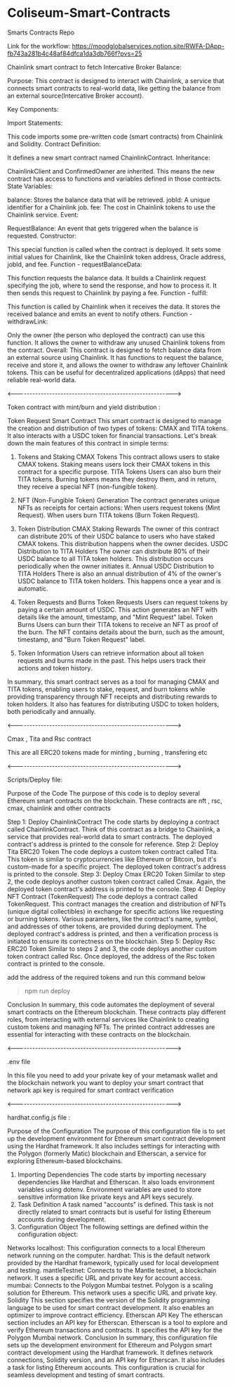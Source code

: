 # Coliseum-Smart-Contracts
Smarts Contracts Repo


Link for the workflow: https://moodglobalservices.notion.site/RWFA-DApp-fb743a281b4c48af84dfca1da3db766f?pvs=25



Chainlink smart contract to fetch Intercative Broker Balance:

Purpose: This contract is designed to interact with Chainlink, a service that connects smart contracts to real-world data, like getting the balance from an external source(Intercative Broker account).

Key Components:

Import Statements:

This code imports some pre-written code (smart contracts) from Chainlink and Solidity.
Contract Definition:

It defines a new smart contract named ChainlinkContract.
Inheritance:

ChainlinkClient and ConfirmedOwner are inherited. This means the new contract has access to functions and variables defined in those contracts.
State Variables:

balance: Stores the balance data that will be retrieved.
jobId: A unique identifier for a Chainlink job.
fee: The cost in Chainlink tokens to use the Chainlink service.
Event:

RequestBalance: An event that gets triggered when the balance is requested.
Constructor:

This special function is called when the contract is deployed.
It sets some initial values for Chainlink, like the Chainlink token address, Oracle address, jobId, and fee.
Function - requestBalanceData:

This function requests the balance data.
It builds a Chainlink request specifying the job, where to send the response, and how to process it.
It then sends this request to Chainlink by paying a fee.
Function - fulfill:

This function is called by Chainlink when it receives the data.
It stores the received balance and emits an event to notify others.
Function - withdrawLink:

Only the owner (the person who deployed the contract) can use this function.
It allows the owner to withdraw any unused Chainlink tokens from the contract.
Overall: This contract is designed to fetch balance data from an external source using Chainlink. It has functions to request the balance, receive and store it, and allows the owner to withdraw any leftover Chainlink tokens. This can be useful for decentralized applications (dApps) that need reliable real-world data.




<-------------------------------------------------------->



Token contract with mint/burn and yield distribution :

Token Request Smart Contract
This smart contract is designed to manage the creation and distribution of two types of tokens: CMAX and TITA tokens. It also interacts with a USDC token for financial transactions. Let's break down the main features of this contract in simple terms:

1. Tokens and Staking
CMAX Tokens
This contract allows users to stake CMAX tokens. Staking means users lock their CMAX tokens in this contract for a specific purpose.
TITA Tokens
Users can also burn their TITA tokens. Burning tokens means they destroy them, and in return, they receive a special NFT (non-fungible token).

2. NFT (Non-Fungible Token) Generation
The contract generates unique NFTs as receipts for certain actions:
When users request tokens (Mint Request).
When users burn TITA tokens (Burn Token Request).

3. Token Distribution
CMAX Staking Rewards
The owner of this contract can distribute 20% of their USDC balance to users who have staked CMAX tokens. This distribution happens when the owner decides.
USDC Distribution to TITA Holders
The owner can distribute 80% of their USDC balance to all TITA token holders. This distribution occurs periodically when the owner initiates it.
Annual USDC Distribution to TITA Holders
There is also an annual distribution of 4% of the owner's USDC balance to TITA token holders. This happens once a year and is automatic.

4. Token Requests and Burns
Token Requests
Users can request tokens by paying a certain amount of USDC. This action generates an NFT with details like the amount, timestamp, and "Mint Request" label.
Token Burns
Users can burn their TITA tokens to receive an NFT as proof of the burn. The NFT contains details about the burn, such as the amount, timestamp, and "Burn Token Request" label.

5. Token Information
Users can retrieve information about all token requests and burns made in the past. This helps users track their actions and token history.


In summary, this smart contract serves as a tool for managing CMAX and TITA tokens, enabling users to stake, request, and burn tokens while providing transparency through NFT receipts and distributing rewards to token holders. It also has features for distributing USDC to token holders, both periodically and annually.





<-------------------------------------------------------->


Cmax , Tita and Rsc contract

This are all ERC20 tokens made for minting , burning , transfering etc



<-------------------------------------------------------->


Scripts/Deploy file:

Purpose of the Code
The purpose of this code is to deploy several Ethereum smart contracts on the blockchain. These contracts are nft , rsc, cmax, chainlink and other contracts

Step 1: Deploy ChainlinkContract
The code starts by deploying a contract called ChainlinkContract.
Think of this contract as a bridge to Chainlink, a service that provides real-world data to smart contracts.
The deployed contract's address is printed to the console for reference.
Step 2: Deploy Tita ERC20 Token
The code deploys a custom token contract called Tita.
This token is similar to cryptocurrencies like Ethereum or Bitcoin, but it's custom-made for a specific project.
The deployed token contract's address is printed to the console.
Step 3: Deploy Cmax ERC20 Token
Similar to step 2, the code deploys another custom token contract called Cmax.
Again, the deployed token contract's address is printed to the console.
Step 4: Deploy NFT Contract (TokenRequest)
The code deploys a contract called TokenRequest.
This contract manages the creation and distribution of NFTs (unique digital collectibles) in exchange for specific actions like requesting or burning tokens.
Various parameters, like the contract's name, symbol, and addresses of other tokens, are provided during deployment.
The deployed contract's address is printed, and then a verification process is initiated to ensure its correctness on the blockchain.
Step 5: Deploy Rsc ERC20 Token
Similar to steps 2 and 3, the code deploys another custom token contract called Rsc.
Once deployed, the address of the Rsc token contract is printed to the console.

add the address of the required tokens and run this command below

> npm run deploy

Conclusion
In summary, this code automates the deployment of several smart contracts on the Ethereum blockchain. These contracts play different roles, from interacting with external services like Chainlink to creating custom tokens and managing NFTs. The printed contract addresses are essential for interacting with these contracts on the blockchain.





<-------------------------------------------------------->


.env file

In this file you need to add your private key of your metamask wallet and the blockchain network you want to
deploy your smart contract that network api key is required for smart contract verification


<-------------------------------------------------------->


hardhat.config.js file :

Purpose of the Configuration
The purpose of this configuration file is to set up the development environment for Ethereum smart contract development using the Hardhat framework. It also includes settings for interacting with the Polygon (formerly Matic) blockchain and Etherscan, a service for exploring Ethereum-based blockchains.

1. Importing Dependencies
The code starts by importing necessary dependencies like Hardhat and Etherscan.
It also loads environment variables using dotenv. Environment variables are used to store sensitive information like private keys and API keys securely.
2. Task Definition
A task named "accounts" is defined. This task is not directly related to smart contracts but is useful for listing Ethereum accounts during development.
3. Configuration Object
The following settings are defined within the configuration object:

Networks
localhost: This configuration connects to a local Ethereum network running on the computer.
hardhat: This is the default network provided by the Hardhat framework, typically used for local development and testing.
mantleTestnet: Connects to the Mantle testnet, a blockchain network. It uses a specific URL and private key for account access.
mumbai: Connects to the Polygon Mumbai testnet. Polygon is a scaling solution for Ethereum. This network uses a specific URL and private key.
Solidity
This section specifies the version of the Solidity programming language to be used for smart contract development. It also enables an optimizer to improve contract efficiency.
Etherscan API Key
The etherscan section includes an API key for Etherscan. Etherscan is a tool to explore and verify Ethereum transactions and contracts.
It specifies the API key for the Polygon Mumbai network.
Conclusion
In summary, this configuration file sets up the development environment for Ethereum and Polygon smart contract development using the Hardhat framework. It defines network connections, Solidity version, and an API key for Etherscan. It also includes a task for listing Ethereum accounts. This configuration is crucial for seamless development and testing of smart contracts.